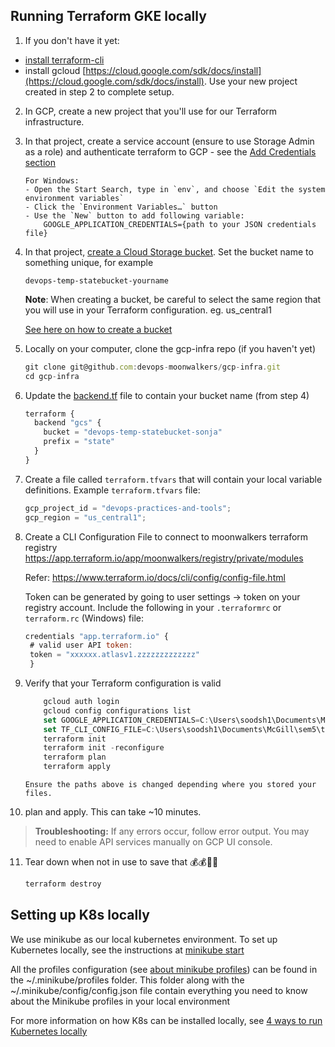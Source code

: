 ## Running Terraform GKE locally

1. If you don't have it yet:

- [install terraform-cli](https://learn.hashicorp.com/tutorials/terraform/install-cli)
- install gcloud [https://cloud.google.com/sdk/docs/install](https://cloud.google.com/sdk/docs/install). Use your new project created in step 2 to complete setup.

2.  In GCP, create a new project that you'll use for our Terraform infrastructure.

3.  In that project, create a service account (ensure to use Storage Admin as a role) and authenticate terraform to GCP - see the [Add Credentials section](https://registry.terraform.io/providers/hashicorp/google/latest/docs/guides/getting_started#adding-credentials)

        For Windows:
        - Open the Start Search, type in `env`, and choose `Edit the system environment variables`
        - Click the `Environment Variables…` button
        - Use the `New` button to add following variable:
            GOOGLE_APPLICATION_CREDENTIALS={path to your JSON credentials file}

4.  In that project, [create a Cloud Storage bucket](https://cloud.google.com/storage/docs/creating-buckets). Set the bucket name to something unique, for example

    `devops-temp-statebucket-yourname`

    **Note**: When creating a bucket, be careful to select the same region that you will use in your Terraform configuration. eg. us_central1

    [See here on how to create a bucket](https://cloud.google.com/storage/docs/creating-buckets)

5.  Locally on your computer, clone the gcp-infra repo (if you haven't yet)

    ```jsx
    git clone git@github.com:devops-moonwalkers/gcp-infra.git
    cd gcp-infra
    ```

6.  Update the [backend.tf](http://backend.tf) file to contain your bucket name (from step 4)

    ```jsx
    terraform {
      backend "gcs" {
        bucket = "devops-temp-statebucket-sonja"
        prefix = "state"
      }
    }
    ```

7.  Create a file called `terraform.tfvars` that will contain your local variable definitions. Example `terraform.tfvars` file:

    ```jsx
    gcp_project_id = "devops-practices-and-tools";
    gcp_region = "us_central1";
    ```

8.  Create a CLI Configuration File to connect to moonwalkers terraform registry https://app.terraform.io/app/moonwalkers/registry/private/modules

    Refer: https://www.terraform.io/docs/cli/config/config-file.html

    Token can be generated by going to user settings -> token on your registry account. Include the following in your `.terraformrc` or `terraform.rc` (Windows) file:

    ```jsx
    credentials "app.terraform.io" {
     # valid user API token:
     token = "xxxxxx.atlasv1.zzzzzzzzzzzzz"
     }
    ```

9.  Verify that your Terraform configuration is valid

    ```jsx
        gcloud auth login
        gcloud config configurations list
        set GOOGLE_APPLICATION_CREDENTIALS=C:\Users\soodsh1\Documents\McGill\sem5\service-account.json
        set TF_CLI_CONFIG_FILE=C:\Users\soodsh1\Documents\McGill\sem5\terraform.rc
        terraform init
        terraform init -reconfigure
        terraform plan
        terraform apply
    ```

        Ensure the paths above is changed depending where you stored your files.

10. plan and apply. This can take ~10 minutes.

> **Troubleshooting:** If any errors occur, follow error output. You may need to enable API services manually on GCP UI console.

11. Tear down when not in use to save that 💰💰💸💸

    ```jsx
    terraform destroy
    ```

## Setting up K8s locally

We use minikube as our local kubernetes environment. To set up Kubernetes locally, see the instructions at [minikube start](https://minikube.sigs.k8s.io/docs/start/)

All the profiles configuration (see [about minikube profiles](https://faun.pub/using-minikube-profiles-def2477e968a)) can be found in the ~/.minikube/profiles folder.
This folder along with the ~/.minikube/config/config.json file contain everything you need to know about the Minikube profiles in your local environment

For more information on how K8s can be installed locally, see [4 ways to run Kubernetes locally](https://opensource.com/article/20/11/run-kubernetes-locally)
